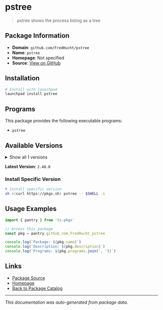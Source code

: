 # pstree

> pstree shows the process listing as a tree

## Package Information

- **Domain**: `github.com/FredHucht/pstree`
- **Name**: `pstree`
- **Homepage**: Not specified
- **Source**: [View on GitHub](https://github.com/pkgxdev/pantry/tree/main/projects/github.com/FredHucht/pstree/package.yml)

## Installation

```bash
# Install with launchpad
launchpad install pstree
```

## Programs

This package provides the following executable programs:

- `pstree`

## Available Versions

<details>
<summary>Show all 1 versions</summary>

- `2.40.0`

</details>

**Latest Version**: `2.40.0`

### Install Specific Version

```bash
# Install specific version
sh <(curl https://pkgx.sh) pstree -- $SHELL -i
```

## Usage Examples

```typescript
import { pantry } from 'ts-pkgx'

// Access this package
const pkg = pantry.github_com_FredHucht_pstree

console.log(`Package: ${pkg.name}`)
console.log(`Description: ${pkg.description}`)
console.log(`Programs: ${pkg.programs.join(', ')}`)
```

## Links

- [Package Source](https://github.com/pkgxdev/pantry/tree/main/projects/github.com/FredHucht/pstree/package.yml)
- [Homepage](#)
- [Back to Package Catalog](../package-catalog.md)

---

*This documentation was auto-generated from package data.*
